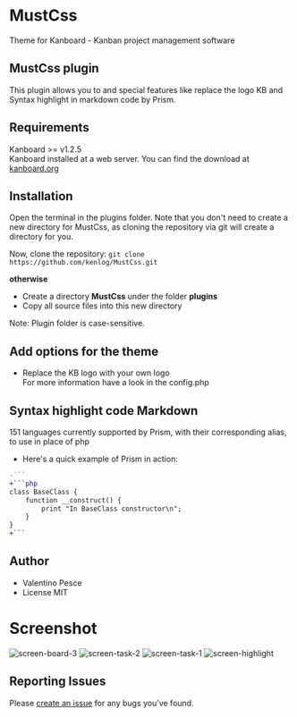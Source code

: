 # MustCss
Theme for Kanboard - Kanban project management software

MustCss plugin
------------
This plugin allows you to and special features like replace the logo KB and Syntax highlight in markdown code by Prism.

Requirements
------------
Kanboard >= v1.2.5  
Kanboard installed at a web server.
You can find the download at [kanboard.org](https://kanboard.org/)

Installation
------------
Open the terminal in the plugins folder. Note that you don't need to create a new directory for MustCss, as cloning the repository via git will create a directory for you. 

Now, clone the repository: ```git clone https://github.com/kenlog/MustCss.git```

**otherwise**
- Create a directory **MustCss** under the folder **plugins**
- Copy all source files into this new directory

Note: Plugin folder is case-sensitive.

Add options for the theme
------------
- Replace the KB logo with your own logo  
For more information have a look in the config.php

Syntax highlight code Markdown  
------------
151 languages currently supported by Prism, with their corresponding alias, to use in place of php
- Here's a quick example of Prism in action:  
```diff
-```
+```php
class BaseClass {
    function __construct() {
        print "In BaseClass constructor\n";
    }
}
+```
```

Author
------------
- Valentino Pesce
- License MIT

# Screenshot
![screen-board-3](https://user-images.githubusercontent.com/11728231/42727267-b8754144-87a3-11e8-8c3d-6151fa92b76d.jpg)
![screen-task-2](https://user-images.githubusercontent.com/11728231/42726115-91f9972c-878f-11e8-83b6-ef533f34327e.jpg)
![screen-task-1](https://user-images.githubusercontent.com/11728231/42726116-922fd0bc-878f-11e8-99da-76aecf8fd97d.jpg)
![screen-highlight](https://user-images.githubusercontent.com/11728231/42735774-4bcaa50e-885a-11e8-8018-0649620ce795.jpg)

Reporting Issues
------------
Please [create an issue](https://github.com/kenlog/MustCss/issues) for any bugs you've found.
